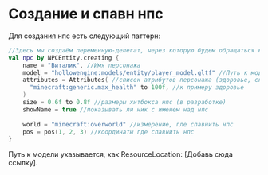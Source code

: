 # Создание и спавн нпс

Для создания нпс есть следующий паттерн:

```kotlin
//Здесь мы создаём переменную-делегат, через которую будем обращаться к нашему персонажу. Сам нпс будет заспавлен сразу же как будет вызван этот участок кода.
val npc by NPCEntity.creating {
    name = "Виталик", //Имя персонажа
    model = "hollowengine:models/entity/player_model.gltf" //Путь к модели персонажа
    attributes = Attributes( //список атрибутов персонажа (здоровье, скорость и т.п.) - всё как в команде /attribute
      "minecraft:generic.max_health" to 100f, //к примеру здоровье
    )
    size = 0.6f to 0.8f //размеры хитбокса нпс (в разработке)
    showName = true //показывать ли ник с именем над нпс
    
    world = "minecraft:overworld" //измерение, гле спавнить нпс
    pos = pos(1, 2, 3) //координаты где спавнить нпс
}
```

Путь к модели указывается, как ResourceLocation: \[Добавь сюда ссылку\].